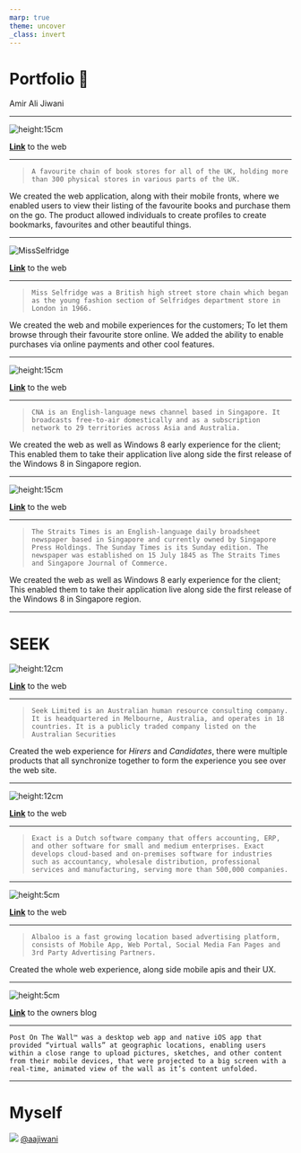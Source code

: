 ```yaml
---
marp: true
theme: uncover
_class: invert
---
```


# Portfolio :handbag:

Amir Ali Jiwani

---

![height:15cm](./assets/waterstones.jpg)

**[Link](https://www.waterstones.com/)** to the web

---

> `A favourite chain of book stores for all of the UK, holding more than 300 physical stores in various parts of the UK.`

We created the web application, along with their mobile fronts, where we enabled users to view their listing of the favourite books and purchase them on the go. The product allowed individuals to create profiles to create bookmarks, favourites and other beautiful things.

---

<!-- backgroundColor: #ffd9fe -->

![MissSelfridge](./assets/miss_selfridge.svg.png)

**[Link](https://www.missselfridge.top/)** to the web

---

<!-- backgroundColor: white -->

> `Miss Selfridge was a British high street store chain which began as the young fashion section of Selfridges department store in London in 1966.`

We created the web and mobile experiences for the customers; To let them browse through their favourite store online. We added the ability to enable purchases via online payments and other cool features.

---
	
![height:15cm](./assets/cna.svg)

**[Link](https://www.channelnewsasia.com/international)** to the web

---
	
> `CNA is an English-language news channel based in Singapore. It broadcasts free-to-air domestically and as a subscription network to 29 territories across Asia and Australia.`

We created the web as well as Windows 8 early experience for the client; This enabled them to take their application live along side the first release of the Windows 8 in Singapore region.

---

![height:15cm](./assets/straits_times.png)

**[Link](https://www.straitstimes.com/global)** to the web

---

> `The Straits Times is an English-language daily broadsheet newspaper based in Singapore and currently owned by Singapore Press Holdings. The Sunday Times is its Sunday edition. The newspaper was established on 15 July 1845 as The Straits Times and Singapore Journal of Commerce.`

We created the web as well as Windows 8 early experience for the client; This enabled them to take their application live along side the first release of the Windows 8 in Singapore region.

---

# SEEK
![height:12cm](./assets/seek_2.png)

**[Link](https://www.seek.com.au/)** to the web

---

> `Seek Limited is an Australian human resource consulting company. It is headquartered in Melbourne, Australia, and operates in 18 countries. It is a publicly traded company listed on the Australian Securities `

Created the web experience for *Hirers* and *Candidates*, there were multiple products that all synchronize together to form the experience you see over the web site.

---

![height:12cm](./assets/exact.webp)

**[Link](https://www.exact.com/)** to the web

---

> `Exact is a Dutch software company that offers accounting, ERP, and other software for small and medium enterprises. Exact develops cloud-based and on-premises software for industries such as accountancy, wholesale distribution, professional services and manufacturing, serving more than 500,000 companies.`

---

![height:5cm](./assets/albaloo.png)

**[Link](https://www.albaloo.com/)** to the web

---

> `Albaloo is a fast growing location based advertising platform, consists of Mobile App, Web Portal, Social Media Fan Pages and 3rd Party Advertising Partners.`

Created the whole web experience, along side mobile apis and their UX.

---

![height:5cm](./assets/post_on_the_wall.png)

**[Link](http://scottwb.com/projects/post-on-the-wall/)** to the owners blog

---

`Post On The Wall™ was a desktop web app and native iOS app that provided “virtual walls” at geographic locations, enabling users within a close range to upload pictures, sketches, and other content from their mobile devices, that were projected to a big screen with a real-time, animated view of the wall as it’s content unfolded.`

---

<!-- backgroundColor: black -->
<!-- color: white -->

# Myself

![](./assets/github.png)
[@aajiwani](https://github.com/aajiwani)